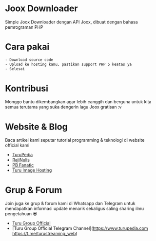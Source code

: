 # Joox Downloader
Simple Joox Downloader dengan API Joox, dibuat dengan bahasa pemrograman PHP

# Cara pakai
```bash
- Download source code
- Upload ke hosting kamu, pastikan support PHP 5 keatas ya
- Selesai
```

# Kontribusi
Monggo bantu dikembangkan agar lebih canggih dan berguna untuk kita semua terutama yang suka dengerin lagu Joox gratisan :v

# Website & Blog
Baca artikel kami seputar tutorial programming & teknologi di website official kami
- [TuruPedia](https://www.turupedia.com)
- [RajiNulis](https://www.rajinulis.my.id)
- [PB Fanatic](https://pb-fanatic.com)
- [Turu Image Hosting](https://www.turupedia.net)

# Grup & Forum
Join juga ke grup & forum kami di Whatsapp dan Telegram untuk mendapatkan informasi update menarik sekaligus saling sharing ilmu pengetahuan 😎
- [Turu Group Official](https://chat.whatsapp.com/JvD4rs0fXYzIAmzzh7RsrN)
- [Turu Group Official Telegram Channel](https://www.turupedia.com
https://t.me/turustreaming_web)

